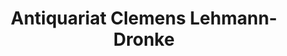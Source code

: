 ---
title: "Antiquariat Clemens Lehmann-Dronke"
url: /euskirchen/antiquariat-clemens-lehmann-dronke/
shop: Bücher
---